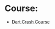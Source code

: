 # Course:
- [Dart Crash Course](https://www.youtube.com/playlist?list=PL6yRaaP0WPkVLSOchfoIA0ZXySz4eSYV2)
